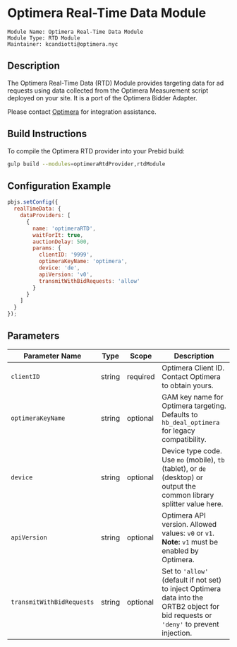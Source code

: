 # Optimera Real-Time Data Module

```
Module Name: Optimera Real-Time Data Module  
Module Type: RTD Module  
Maintainer: kcandiotti@optimera.nyc  
```

## Description

The Optimera Real-Time Data (RTD) Module provides targeting data for ad requests using data collected from the Optimera Measurement script deployed on your site. It is a port of the Optimera Bidder Adapter.

Please contact [Optimera](http://optimera.nyc/) for integration assistance.

## Build Instructions

To compile the Optimera RTD provider into your Prebid build:

```bash
gulp build --modules=optimeraRtdProvider,rtdModule
```

## Configuration Example

```javascript
pbjs.setConfig({
  realTimeData: {
    dataProviders: [
      {
        name: 'optimeraRTD',
        waitForIt: true,
        auctionDelay: 500,
        params: {
          clientID: '9999',
          optimeraKeyName: 'optimera',
          device: 'de',
          apiVersion: 'v0',
          transmitWithBidRequests: 'allow'
        }
      }
    ]
  }
});
```

## Parameters

| Parameter Name             | Type    | Scope     | Description |
|----------------------------|---------|-----------|-------------|
| `clientID`                 | string  | required  | Optimera Client ID. Contact Optimera to obtain yours. |
| `optimeraKeyName`          | string  | optional  | GAM key name for Optimera targeting. Defaults to `hb_deal_optimera` for legacy compatibility. |
| `device`                   | string  | optional  | Device type code. Use `mo` (mobile), `tb` (tablet), or `de` (desktop) or output the common library splitter value here. |
| `apiVersion`               | string  | optional  | Optimera API version. Allowed values: `v0` or `v1`. **Note:** `v1` must be enabled by Optimera. |
| `transmitWithBidRequests` | string  | optional  | Set to `'allow'` (default if not set) to inject Optimera data into the ORTB2 object for bid requests or `'deny'` to prevent injection. |
